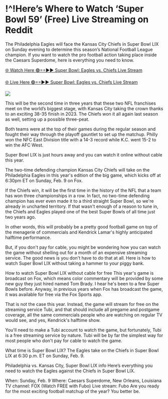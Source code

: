 # !^!Here’s Where to Watch ‘Super Bowl 59’ (Free) Live Streaming on Reddit #

The Philadelphia Eagles will face the Kansas City Chiefs in Super Bowl LIX on Sunday evening to determine this season’s National Football League champion. If you want to watch the pro football action taking place inside the Caesars Superdome, here is everything you need to know.

[🌐 Watch Here 🟢==►► Super Bowl: Eagles vs. Chiefs Live Stream](https://nflredzones.blogspot.com/2025/02/super-bowl-2025-github.html)

[🌐 Live Here 🟢==►► Super Bowl: Eagles vs. Chiefs Live Stream](https://nflredzones.blogspot.com/2025/02/super-bowl-2025-github.html)

<a href="https://nflredzones.blogspot.com/2025/02/super-bowl-2025-github.html" rel="nofollow" data-target="animated-image.originalLink"><img src="https://camo.githubusercontent.com/1be82823e85778f8a57db5ea2a2e46822e8721e5be32dc31a466a7df3bb16d49/68747470733a2f2f636c6173736963616c7363686f6f6c6f6662616c6c65746c692e636f6d2f6e686b2f72676273727465672e676966" data-canonical-src="https://classicalschoolofballetli.com/nhk/rgbsrteg.gif" style="max-width: 100%; display: inline-block;" data-target="animated-image.originalImage"></a>

This will be the second time in three years that these two NFL franchises meet on the world’s biggest stage, with Kansas City taking the crown thanks to an exciting 38-35 finish in 2023. The Chiefs won it all again last season as well, setting up a possible three-peat.

Both teams were at the top of their games during the regular season and fought their way through the playoff gauntlet to set up the matchup. Philly won the NFC East Division title with a 14-3 record while K.C. went 15-2 to win the AFC West.

Super Bowl LIX is just hours away and you can watch it online without cable this year.

The two-time defending champion Kansas City Chiefs will take on the Philadelphia Eagles in this year's edition of the big game, which kicks off at 6:30pm ET on Sunday, Feb. 9 on Fox.

If the Chiefs win, it will be the first time in the history of the NFL that a team has won three championships in a row. In fact, no two-time defending champion has ever even made it to a third straight Super Bowl, so we're already in uncharted territory. If that wasn't enough of a reason to tune in, the Chiefs and Eagles played one of the best Super Bowls of all time just two years ago.

In other words, this will probably be a pretty good football game on top of the menagerie of commercials and Kendrick Lamar's highly anticipated halftime performance.

But, if you don't pay for cable, you might be wondering how you can watch the game without shelling out for a month of an expensive streaming service. The good news is you don't have to do that at all. Here is how to watch Super Bowl LIX without taking a hammer to your piggy bank.

How to watch Super Bowl LIX without cable for free
This year's game is broadcast on Fox, which means color commentary will be provided by some new guy they just hired named Tom Brady. I hear he's been to a few Super Bowls before. Anyway, in previous years when Fox has broadcast the game, it was available for free via the Fox Sports app.

That is not the case this year. Instead, the game will stream for free on the streaming service Tubi, and that should include all pregame and postgame coverage, all the same commercials people who are watching on regular TV would see, and yes, Kendrick's halftime show.

You'll need to make a Tubi account to watch the game, but fortunately, Tubi is a free streaming service by nature. Tubi will be by far the simplest way for most people who don't pay for cable to watch the game.

What time is Super Bowl LIX?
The Eagles take on the Chiefs in Super Bowl LIX at 6:30 p.m. ET on Sunday, Feb. 9.

Philadelphia vs. Kansas City, Super Bowl LIX info
Here’s everything you need to watch the Eagles against the Chiefs in Super Bowl LIX.

When: Sunday, Feb. 9
Where: Caesars Superdome, New Orleans, Louisiana
TV channel: FOX (Watch FREE with Fubo)
Live stream: Fubo
Are you ready for the most exciting football matchup of the year? You better be.
